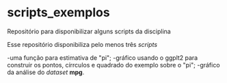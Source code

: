 # scripts_exemplos
Repositório para disponibilizar alguns scripts da disciplina

Esse repositório disponibiliza pelo menos três *scripts*

-uma função para estimativa de "pi";
-gráfico usando o ggplt2 para construir os pontos, círrculos e quadrado do exemplo sobre o "pi";
-gráfico da análise do *dataset* **mpg**.
